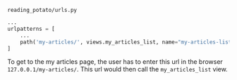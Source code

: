 `reading_potato/urls.py`
```python
...
urlpatterns = [
    ...
    path('my-articles/', views.my_articles_list, name="my-articles-list"),
]
```

To get to the my articles page, the user has to enter this url in the browser `127.0.0.1/my-articles/`. This url would then call the `my_articles_list` view.